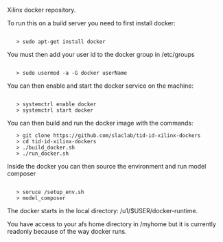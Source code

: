Xilinx docker repository.

To run this on a build server you need to first install docker:

```

   > sudo apt-get install docker

```

You must then add your user id to the docker group in /etc/groups


```

   > sudo usermod -a -G docker userName

```

You can then enable and start the docker service on the machine:

```

   > systemctrl enable docker
   > systemctrl start docker

```

You can then build and run the docker image with the commands:

```
   > git clone https://github.com/slaclab/tid-id-xilinx-dockers
   > cd tid-id-xilinx-dockers
   > ./build_docker.sh
   > ./run_docker.sh

```

Inside the docker you can then source the environment and run model composer


```

   > soruce /setup_env.sh
   > model_composer

```

The docker starts in the local directory: /u1/$USER/docker-runtime.

You have access to your afs home directory in /myhome but it is currently readonly because of the way docker runs.
